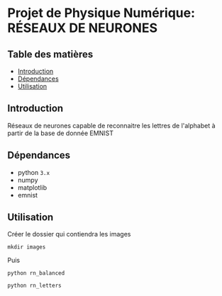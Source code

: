 # Projet de Physique Numérique: RÉSEAUX DE NEURONES

## Table des matières 
* [Introduction](#introduction)
* [Dépendances](#dépendance)
* [Utilisation](#utilisation)

## Introduction
Réseaux de neurones capable de reconnaitre les lettres de l'alphabet à partir de la base de donnée EMNIST

## Dépendances 
* python `3.x`
* numpy 
* matplotlib
* emnist

## Utilisation
Créer le dossier qui contiendra les images

`mkdir images`

Puis

```
python rn_balanced

python rn_letters
```